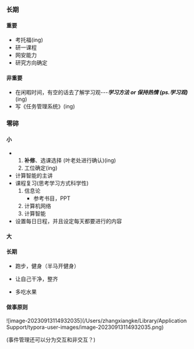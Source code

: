 ### 长期



#### 重要

+ 考托福(ing)
+ 研一课程
+ 网安能力
+ 研究方向确定













#### 非重要

+ 在闲暇时间，有空的话去了解学习观---***学习方法 or 保持热情   (ps.学习观)***(ing)
+ 写《任务管理系统》(ing)









### 零碎



#### 小



+ 1. **补修**、选课选择 (叶老处进行确认)(ing)
  1. 工位确定(ing)
+ 计算智能的主讲
+ 课程复习(思考学习方式科学性)
  1. 信息论
     + 参考书目，PPT
  2. 计算机网络
  3. 计算智能
+ 设置每日日程，并且设定每天都要进行的内容







#### 大









#### 长期

+ 跑步，健身（半马开健身）

+ 让自己干净，整齐 

+ 多吃水果 

  





















#### 做事原则

 

![image-20230913114932035](/Users/zhangxiangke/Library/Application Support/typora-user-images/image-20230913114932035.png)

(事件管理还可以分为交互和非交互？)
